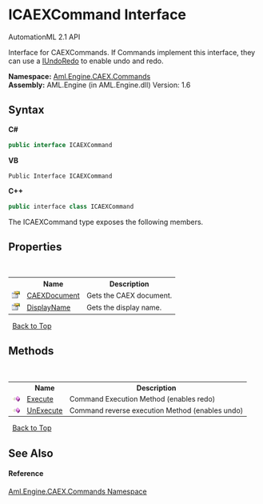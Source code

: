 # ICAEXCommand Interface
AutomationML 2.1 API 

Interface for CAEXCommands. If Commands implement this interface, they can use a <a href="T_Aml_Engine_Services_Interfaces_IUndoRedo">IUndoRedo</a> to enable undo and redo.

**Namespace:**&nbsp;<a href="N_Aml_Engine_CAEX_Commands">Aml.Engine.CAEX.Commands</a><br />**Assembly:**&nbsp;AML.Engine (in AML.Engine.dll) Version: 1.6

## Syntax

**C#**<br />
``` C#
public interface ICAEXCommand
```

**VB**<br />
``` VB
Public Interface ICAEXCommand
```

**C++**<br />
``` C++
public interface class ICAEXCommand
```

The ICAEXCommand type exposes the following members.


## Properties
&nbsp;<table><tr><th></th><th>Name</th><th>Description</th></tr><tr><td>![Public property](media/pubproperty.gif "Public property")</td><td><a href="P_Aml_Engine_CAEX_Commands_ICAEXCommand_CAEXDocument">CAEXDocument</a></td><td>
Gets the CAEX document.</td></tr><tr><td>![Public property](media/pubproperty.gif "Public property")</td><td><a href="P_Aml_Engine_CAEX_Commands_ICAEXCommand_DisplayName">DisplayName</a></td><td>
Gets the display name.</td></tr></table>&nbsp;
<a href="#icaexcommand-interface">Back to Top</a>

## Methods
&nbsp;<table><tr><th></th><th>Name</th><th>Description</th></tr><tr><td>![Public method](media/pubmethod.gif "Public method")</td><td><a href="M_Aml_Engine_CAEX_Commands_ICAEXCommand_Execute">Execute</a></td><td>
Command Execution Method (enables redo)</td></tr><tr><td>![Public method](media/pubmethod.gif "Public method")</td><td><a href="M_Aml_Engine_CAEX_Commands_ICAEXCommand_UnExecute">UnExecute</a></td><td>
Command reverse execution Method (enables undo)</td></tr></table>&nbsp;
<a href="#icaexcommand-interface">Back to Top</a>

## See Also


#### Reference
<a href="N_Aml_Engine_CAEX_Commands">Aml.Engine.CAEX.Commands Namespace</a><br />